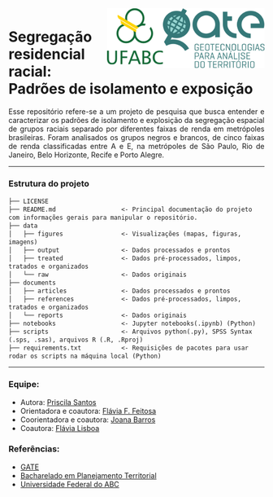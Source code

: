 <img align="right" src="https://github.com/PryskaS/brazilian_racial_segregation/blob/main/data/figures/Gate%20-%20logo%201%20vert.png" alt="logo" width="200">
<img align="right" src="https://github.com/PryskaS/brazilian_racial_segregation/blob/main/data/figures/ufabc-logo.png" alt="logo" width="110" height="110">

# Segregação residencial racial: Padrões de isolamento e exposição


<p align="justify">Esse repositório refere-se a um projeto de pesquisa que busca entender e caracterizar os padrões de isolamento e explosição da segregação espacial de grupos raciais separado por diferentes faixas de renda em metrópoles brasileiras. Foram analisados os grupos negros e brancos, de cinco faixas de renda classificadas entre A e E, na metrópoles de São Paulo, Rio de Janeiro, Belo Horizonte, Recife e Porto Alegre.</p> 

-------------------------------------

### Estrutura do projeto

    ├── LICENSE                    
    ├── README.md                  <- Principal documentação do projeto com informações gerais para manipular o repositório.
    ├── data
    │   ├── figures                <- Visualizações (mapas, figuras, imagens)
    │   ├── output                 <- Dados processados e prontos
    │   ├── treated                <- Dados pré-processados, limpos, tratados e organizados
    │   └── raw                    <- Dados originais
    ├── documents
    │   ├── articles               <- Dados processados e prontos
    │   ├── references             <- Dados pré-processados, limpos, tratados e organizados
    │   └── reports                <- Dados originais
    ├── notebooks                  <- Jupyter notebooks(.ipynb) (Python)
    ├── scripts                    <- Arquivos python(.py), SPSS Syntax (.sps, .sas), arquivos R (.R, .Rproj)
    ├── requirements.txt           <- Requisições de pacotes para usar rodar os scripts na máquina local (Python)

-------------------------------------

### Equipe: 
- Autora: [Priscila Santos](https://www.linkedin.com/in/priscila-santoss/) 
- Orientadora e coautora: [Flávia F. Feitosa](https://flaviafeitosa.wordpress.com/)
- Coorientadora e coautora: [Joana Barros](https://www.bbk.ac.uk/our-staff/profile/8008655/joana-barros#overview)
- Coautora: [Flávia Lisboa](http://lattes.cnpq.br/3860822725559503)

### Referências: 
- [GATE](https://gateufabc.wixsite.com/gate/pesquisas)
- [Bacharelado em Planejamento Territorial](https://graduacao.ufabc.edu.br/bpt/)
- [Universidade Federal do ABC](https://www.ufabc.edu.br/)
